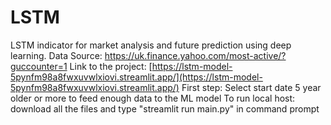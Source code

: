 # LSTM
LSTM indicator for market analysis and future prediction using deep learning. 
Data Source: https://uk.finance.yahoo.com/most-active/?guccounter=1
Link to the project: [https://lstm-model-5pynfm98a8fwxuvwlxiovi.streamlit.app/](https://lstm-model-5pynfm98a8fwxuvwlxiovi.streamlit.app/)
First step: Select start date 5 year older or more to feed enough data to the ML model 
To run local host: download all the files and type "streamlit run main.py" in command prompt 
